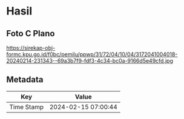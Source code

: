 # Hasil

## Foto C Plano

https://sirekap-obj-formc.kpu.go.id/f0bc/pemilu/ppwp/31/72/04/10/04/3172041004018-20240214-231343--69a3b7f9-fdf3-4c34-bc0a-9166d5e49cfd.jpg


## Metadata

| Key        | Value               |
| ---------- | ------------------- |
| Time Stamp | 2024-02-15 07:00:44 |



